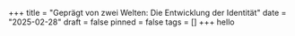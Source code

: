 +++
title = "Geprägt von zwei Welten: Die Entwicklung der Identität"
date = "2025-02-28"
draft = false
pinned = false
tags = []
+++
hello